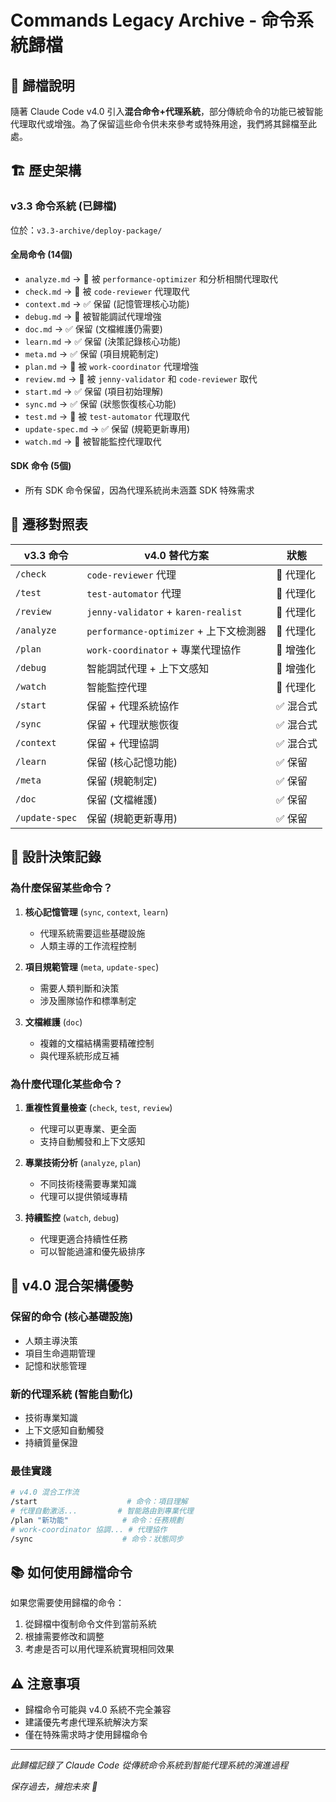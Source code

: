 # Commands Legacy Archive - 命令系統歸檔

## 📜 歸檔說明

隨著 Claude Code v4.0 引入**混合命令+代理系統**，部分傳統命令的功能已被智能代理取代或增強。為了保留這些命令供未來參考或特殊用途，我們將其歸檔至此處。

## 🏗️ 歷史架構

### v3.3 命令系統 (已歸檔)
位於：`v3.3-archive/deploy-package/`

#### 全局命令 (14個)
- `analyze.md` → 🤖 被 `performance-optimizer` 和分析相關代理取代
- `check.md` → 🤖 被 `code-reviewer` 代理取代  
- `context.md` → ✅ 保留 (記憶管理核心功能)
- `debug.md` → 🤖 被智能調試代理增強
- `doc.md` → ✅ 保留 (文檔維護仍需要)
- `learn.md` → ✅ 保留 (決策記錄核心功能)
- `meta.md` → ✅ 保留 (項目規範制定)
- `plan.md` → 🤖 被 `work-coordinator` 代理增強
- `review.md` → 🤖 被 `jenny-validator` 和 `code-reviewer` 取代
- `start.md` → ✅ 保留 (項目初始理解)
- `sync.md` → ✅ 保留 (狀態恢復核心功能)
- `test.md` → 🤖 被 `test-automator` 代理取代
- `update-spec.md` → ✅ 保留 (規範更新專用)
- `watch.md` → 🤖 被智能監控代理取代

#### SDK 命令 (5個) 
- 所有 SDK 命令保留，因為代理系統尚未涵蓋 SDK 特殊需求

## 🔄 遷移對照表

| v3.3 命令 | v4.0 替代方案 | 狀態 |
|----------|-------------|------|
| `/check` | `code-reviewer` 代理 | 🤖 代理化 |
| `/test` | `test-automator` 代理 | 🤖 代理化 |
| `/review` | `jenny-validator` + `karen-realist` | 🤖 代理化 |
| `/analyze` | `performance-optimizer` + 上下文檢測器 | 🤖 代理化 |
| `/plan` | `work-coordinator` + 專業代理協作 | 🤖 增強化 |
| `/debug` | 智能調試代理 + 上下文感知 | 🤖 增強化 |
| `/watch` | 智能監控代理 | 🤖 代理化 |
| `/start` | 保留 + 代理系統協作 | ✅ 混合式 |
| `/sync` | 保留 + 代理狀態恢復 | ✅ 混合式 |
| `/context` | 保留 + 代理協調 | ✅ 混合式|
| `/learn` | 保留 (核心記憶功能) | ✅ 保留 |
| `/meta` | 保留 (規範制定) | ✅ 保留 |
| `/doc` | 保留 (文檔維護) | ✅ 保留 |
| `/update-spec` | 保留 (規範更新專用) | ✅ 保留 |

## 🧠 設計決策記錄

### 為什麼保留某些命令？

1. **核心記憶管理** (`sync`, `context`, `learn`)
   - 代理系統需要這些基礎設施
   - 人類主導的工作流程控制

2. **項目規範管理** (`meta`, `update-spec`)
   - 需要人類判斷和決策
   - 涉及團隊協作和標準制定

3. **文檔維護** (`doc`)
   - 複雜的文檔結構需要精確控制
   - 與代理系統形成互補

### 為什麼代理化某些命令？

1. **重複性質量檢查** (`check`, `test`, `review`)
   - 代理可以更專業、更全面
   - 支持自動觸發和上下文感知

2. **專業技術分析** (`analyze`, `plan`)
   - 不同技術棧需要專業知識
   - 代理可以提供領域專精

3. **持續監控** (`watch`, `debug`)
   - 代理更適合持續性任務
   - 可以智能過濾和優先級排序

## 🚀 v4.0 混合架構優勢

### 保留的命令 (核心基礎設施)
- 人類主導決策
- 項目生命週期管理
- 記憶和狀態管理

### 新的代理系統 (智能自動化)
- 技術專業知識
- 上下文感知自動觸發
- 持續質量保證

### 最佳實踐
```bash
# v4.0 混合工作流
/start                    # 命令：項目理解
# 代理自動激活...         # 智能路由到專業代理
/plan "新功能"            # 命令：任務規劃  
# work-coordinator 協調... # 代理協作
/sync                    # 命令：狀態同步
```

## 📚 如何使用歸檔命令

如果您需要使用歸檔的命令：

1. 從歸檔中復制命令文件到當前系統
2. 根據需要修改和調整
3. 考慮是否可以用代理系統實現相同效果

## ⚠️ 注意事項

- 歸檔命令可能與 v4.0 系統不完全兼容
- 建議優先考慮代理系統解決方案  
- 僅在特殊需求時才使用歸檔命令

---

*此歸檔記錄了 Claude Code 從傳統命令系統到智能代理系統的演進過程*

*保存過去，擁抱未來 🚀*